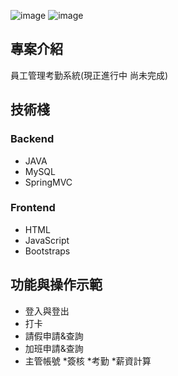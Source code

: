 ![image](https://github.com/YTsung01/ManagementSystem/assets/85811176/d6895e15-304a-4993-aefd-7d046f4b5a26)
![image](https://github.com/YTsung01/ManagementSystem/assets/85811176/fddec15a-1996-4f32-8f85-50dfac22fe30)


## 專案介紹
員工管理考勤系統(現正進行中 尚未完成)
## 技術棧
### Backend
* JAVA
* MySQL
* SpringMVC


### Frontend
* HTML
* JavaScript
* Bootstraps


## 功能與操作示範
* 登入與登出
* 打卡
* 請假申請&查詢
* 加班申請&查詢
* 主管帳號
  *簽核
  *考勤
*薪資計算 





